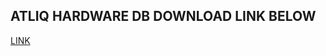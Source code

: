 ## ATLIQ HARDWARE DB DOWNLOAD LINK BELOW

[LINK]([url](https://drive.google.com/file/d/1reQwB2z63mClHzTiwJIudW39128rok37/view?usp=sharing))
